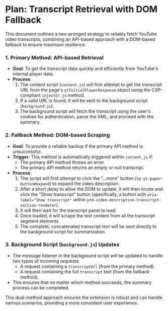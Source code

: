# Plan: Transcript Retrieval with DOM Fallback

This document outlines a two-pronged strategy to reliably fetch YouTube video transcripts, combining an API-based approach with a DOM-based fallback to ensure maximum resilience.

### 1. Primary Method: API-based Retrieval

- **Goal**: To get the transcript data quickly and efficiently from YouTube's internal player data.
- **Process**:
    1.  The content script (`content.js`) will first attempt to get the transcript URL from the page's `ytInitialPlayerResponse` object using the CSP-compliant `injector.js` method.
    2.  If a valid URL is found, it will be sent to the background script (`background.js`).
    3.  The background script will fetch the transcript using the user's cookies for authentication, parse the XML, and proceed with the summary.

### 2. Fallback Method: DOM-based Scraping

- **Goal**: To provide a reliable backup if the primary API method is unsuccessful.
- **Trigger**: This method is automatically triggered within `content.js` if:
    - The primary API method throws an error.
    - The primary API method returns an empty or null transcript.
- **Process**:
    1.  The script will first attempt to click the "...more" button (`tp-yt-paper-button#expand`) to expand the video description.
    2.  After a short delay to allow the DOM to update, it will then locate and click the "Show transcript" button (specifically, a button with `aria-label="Show transcript"` within `ytd-video-description-transcript-section-renderer`).
    3.  It will then wait for the transcript panel to load.
    4.  Once loaded, it will scrape the text content from all the transcript segment elements.
    5.  The complete, concatenated transcript text will be sent directly to the background script for summarization.

### 3. Background Script (`background.js`) Updates

- The message listener in the background script will be updated to handle two types of incoming requests:
    - A request containing a `transcriptUrl` (from the primary method).
    - A request containing the full `transcript` text (from the fallback method).
- This ensures that no matter which method succeeds, the summary process can be completed.

This dual-method approach ensures the extension is robust and can handle various scenarios, providing a more consistent user experience.
